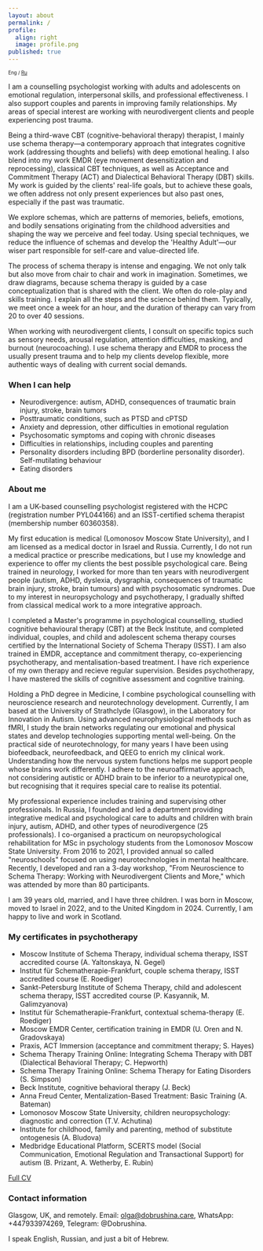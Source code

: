 ```yaml
---
layout: about
permalink: /
profile:
  align: right
  image: profile.png
published: true
---
```


<sub><sub>Eng / [Ru](Russian.md)</sub></sub>


I am a counselling psychologist working with adults and adolescents on emotional regulation, interpersonal skills, and professional effectiveness. I also support couples and parents in improving family relationships. My areas of special interest are working with neurodivergent clients and people experiencing post trauma.

Being a third-wave CBT (cognitive-behavioral therapy) therapist, I mainly use schema therapy—a contemporary approach that integrates cognitive work (addressing thoughts and beliefs) with deep emotional healing. I also blend into my work EMDR (eye movement desensitization and reprocessing), classical CBT techniques, as well as Acceptance and Commitment Therapy (ACT) and Dialectical Behavioral Therapy (DBT) skills. My work is guided by the clients' real-life goals, but to achieve these goals, we often address not only present experiences but also past ones, especially if the past was traumatic.

We explore schemas, which are patterns of memories, beliefs, emotions, and bodily sensations originating from the childhood adversities and shaping the way we perceive and feel today. Using special techniques, we reduce the influence of schemas and develop the 'Healthy Adult'—our wiser part responsible for self-care and value-directed life.

The process of schema therapy is intense and engaging. We not only talk but also move from chair to chair and work in imagination. Sometimes, we draw diagrams, because schema therapy is guided by a case conceptualization that is shared with the client. We often do role-play and skills training. I explain all the steps and the science behind them. Typically, we meet once a week for an hour, and the duration of therapy can vary from 20 to over 40 sessions.

When working with neurodivergent clients, I consult on specific topics such as sensory needs, arousal regulation, attention difficulties, masking, and burnout (neurocoaching). I use schema therapy and EMDR to process the usually present trauma and to help my clients develop flexible, more authentic ways of dealing with current social demands.


### When I can help
- Neurodivergence: autism, ADHD, consequences of traumatic brain injury, stroke, brain tumors
- Posttraumatic conditions, such as PTSD and cPTSD
- Anxiety and depression, other difficulties in emotional regulation
- Psychosomatic symptoms and coping with chronic diseases
- Difficulties in relationships, including couples and parenting
- Personality disorders including BPD (borderline personality disorder). Self-mutilating behaviour
- Eating disorders


### About me
I am a UK-based counselling psychologist registered with the HCPC (registration number PYL044166) and an ISST-certified schema therapist (membership number 60360358).

My first education is medical (Lomonosov Moscow State University), and I am licensed as a medical doctor in Israel and Russia. Currently, I do not run a medical practice or prescribe medications, but I use my knowledge and experience to offer my clients the best possible psychological care. Being trained in neurology, I worked for more than ten years with neurodivergent people (autism, ADHD, dyslexia, dysgraphia, consequences of traumatic brain injury, stroke, brain tumours) and with psychosomatic syndromes. Due to my interest in neuropsychology and psychotherapy, I gradually shifted from classical medical work to a more integrative approach.

I completed a Master's programme in psychological counselling, studied cognitive behavioural therapy (CBT) at the Beck Institute, and completed individual, couples, and child and adolescent schema therapy courses certified by the International Society of Schema Therapy (ISST). I am also trained in EMDR, acceptance and commitment therapy, co-experiencing psychotherapy, and mentalisation-based treatment. I have rich experience of my own therapy and recieve regular supervision. Besides psychotherapy, I have mastered the skills of cognitive assessment and cognitive training.

Holding a PhD degree in Medicine, I combine psychological counselling with neuroscience research and neurotechnology development. Currently, I am based at the University of Strathclyde (Glasgow), in the Laboratory for Innovation in Autism. Using advanced neurophysiological methods such as fMRI, I study the brain networks regulating our emotional and physical states and develop technologies supporting mental well-being. On the practical side of neurotechnology, for many years I have been using biofeedback, neurofeedback, and QEEG to enrich my clinical work. Understanding how the nervous system functions helps me support people whose brains work differently. I adhere to the neuroaffirmative approach, not considering autistic or ADHD brain to be inferior to a neurotypical one, but recognising that it requires special care to realise its potential.

My professional experience includes training and supervising other professionals. In Russia, I founded and led a department providing integrative medical and psychological care to adults and children with brain injury, autism, ADHD, and other types of neurodivergence (25 professionals). I co-organised a practicum on neuropsychological rehabilitation for MSc in psychology students from the Lomonosov Moscow State University. From 2016 to 2021, I provided annual so called "neuroschools" focused on using neurotechnologies in mental healthcare. Recently, I developed and ran a 3-day workshop, "From Neuroscience to Schema Therapy: Working with Neurodivergent Clients and More," which was attended by more than 80 participants.

I am 39 years old, married, and I have three children. I was born in Moscow, moved to Israel in 2022, and to the United Kingdom in 2024. Currently, I am happy to live and work in Scotland.


### My certificates in psychotherapy
- Moscow Institute of Schema Therapy, individual schema therapy, ISST accredited course (A. Yaltonskaya, N. Gegel)
- Institut für Schematherapie-Frankfurt, couple schema therapy, ISST accredited course (E. Roediger)
- Sankt-Petersburg Institute of Schema Therapy, child and adolescent schema therapy, ISST accredited course (P. Kasyannik, M. Galimzyanova)
- Institut für Schematherapie-Frankfurt, contextual schema-therapy (E. Roediger)
- Moscow EMDR Center, certification training in EMDR (U. Oren and N. Gradovskaya)
- Praxis, ACT Immersion (acceptance and commitment therapy; S. Hayes)
- Schema Therapy Training Online: Integrating Schema Therapy with DBT (Dialectical Behavioral Therapy; C. Hepworth)
- Schema Therapy Training Online: Schema Therapy for Eating Disorders (S. Simpson)
- Beck Institute, cognitive behavioral therapy (J. Beck)
- Anna Freud Center, Mentalization-Based Treatment: Basic Training (A. Bateman)
- Lomonosov Moscow State University, children neuropsychology: diagnostic and correction (T.V. Achutina)
- Institute for childhood, family and parenting, method of substitute ontogenesis (A. Bludova)
- Medbridge Educational Platform, SCERTS model (Social Communication, Emotional Regulation and Transactional Support) for autism (B. Prizant, A. Wetherby, E. Rubin)

[Full CV](files/CV_Dobrushina.pdf)

### Contact information
Glasgow, UK, and remotely.
Email: [olga@dobrushina.care](mailto:olga@dobrushina.care), WhatsApp: +447933974269, Telegram: @Dobrushina.

I speak English, Russian, and just a bit of Hebrew.